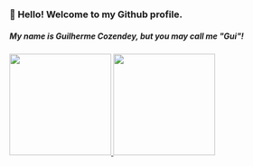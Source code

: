 ### 👋 Hello! Welcome to my Github profile.
##### My name is Guilherme Cozendey, but you may call me "Gui"!

<div>
  <a href="https://github.com/czndy">
  <img height="180em" src="https://github-readme-stats.vercel.app/api?username=czndy&show_icons=true&theme=dark&include_all_commits=true&count_private=true"/>
  <img height="180em" src="https://github-readme-stats.vercel.app/api/top-langs/?username=czndy&layout=compact&langs_count=7&theme=dark"/>
</div>

<!--
### Hi there 👋


**czndy/czndy** is a ✨ _special_ ✨ repository because its `README.md` (this file) appears on your GitHub profile.

Here are some ideas to get you started:

- 🔭 I’m currently working on ...
- 🌱 I’m currently learning ...
- 👯 I’m looking to collaborate on ...
- 🤔 I’m looking for help with ...
- 💬 Ask me about ...
- 📫 How to reach me: ...
- 😄 Pronouns: ...
- ⚡ Fun fact: ...
-->
